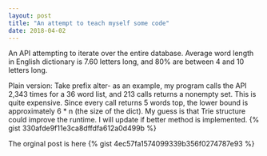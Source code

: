 ```yaml
---
layout: post
title: "An attempt to teach myself some code"
date: 2018-04-02
---
```


An API attempting to iterate over the entire database. Average word length in English dictionary is 7.60 letters long, and 80% are between 4 and 10 letters long. 

Plain version: Take prefix alter- as an example, my program calls the API 2,343 times for a 36 word list, and 213 calls returns a nonempty set. This is quite expensive. Since every call returns 5 words top, the lower bound is approximately 6 * n (the size of the dict). My guess is that Trie structure could improve the runtime. I will update if better method is implemented.
{% gist 330afde9f11e3ca8dffdfa612a0d499b %}


The orginal post is here
{% gist 4ec57fa1574099339b356f0274787e93 %}